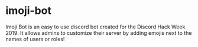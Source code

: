# imoji-bot
Imoji Bot is an easy to use discord bot created for the Discord Hack Week 2019. It allows admins to customize their server by adding emojis next to the names of users or roles!
